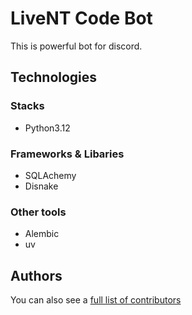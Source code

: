 # LiveNT Code Bot

This is powerful bot for discord.

## Technologies

### Stacks

- Python3.12

### Frameworks & Libaries

- SQLAchemy
- Disnake

### Other tools

- Alembic
- uv

## Authors

You can also see a [full list of contributors](https://github.com/psevdonimux/LiveNT-Code-Bot/graphs/contributors)